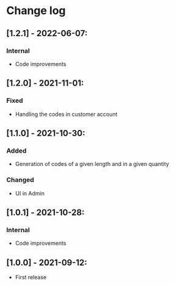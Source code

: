 # Change log

## [1.2.1] - 2022-06-07:
### Internal
- Code improvements

## [1.2.0] - 2021-11-01:
### Fixed
- Handling the codes in customer account

## [1.1.0] - 2021-10-30:
### Added
- Generation of codes of a given length and in a given quantity
### Changed
- UI in Admin

## [1.0.1] - 2021-10-28:
### Internal
- Code improvements

## [1.0.0] - 2021-09-12:
- First release

